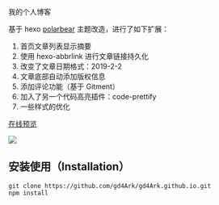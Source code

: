 我的个人博客

基于 hexo [polarbear](https://github.com/frostfan/hexo-theme-polarbear) 主题改造，进行了如下扩展：

1. 首页文章列表显示摘要
2. 使用 hexo-abbrlink 进行文章链接持久化
3. 改变了文章日期格式：2019-2-2
4. 文章底部自动添加版权信息
5. 添加评论功能（基于 Gitment）
6. 加入了另一个代码高亮插件：code-prettify
7. 一些样式的优化

[在线预览](https://gd4ark.github.io/)

![](https://ws1.sinaimg.cn/large/006mS5wEgy1fzxzwoxnp1j31200n3mz5.jpg)

## 安装使用（Installation）

```shell
git clone https://github.com/gd4Ark/gd4Ark.github.io.git
npm install
```

